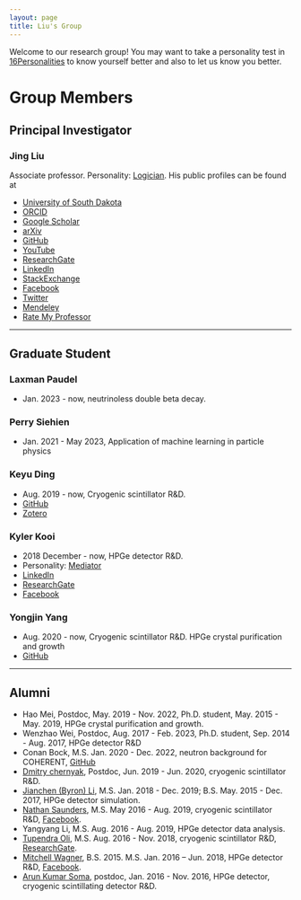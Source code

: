 ```yaml
---
layout: page
title: Liu's Group
---
```


Welcome to our research group! You may want to take a personality test in [16Personalities](https://www.16personalities.com/) to know yourself better and also to let us know you better.

# Group Members
## Principal Investigator
### Jing Liu
Associate professor. Personality: [Logician](https://www.16personalities.com/intp-personality). His public profiles can be found at

- [University of South Dakota](http://www.usd.edu/faculty-and-staff/Jing-Liu)
- [ORCID](http://orcid.org/0000-0003-1869-2407)
- [Google Scholar](https://scholar.google.com/citations?user=yKumdPcAAAAJ)
- [arXiv](http://arxiv.org/a/liu_j_2)
- [GitHub](https://github.com/jintonic)
- [YouTube](https://www.youtube.com/channel/UCQd4wp1ehUPXVHLjqYAMR3g)
- [ResearchGate](https://www.researchgate.net/profile/Jing_Liu117)
- [LinkedIn](https://www.linkedin.com/in/jingliuphys)
- [StackExchange](http://stackexchange.com/users/2014017/jing)
- [Facebook](https://www.facebook.com/liu.jing.501)
- [Twitter](https://twitter.com/jingliusd)
- [Mendeley](http://www.mendeley.com/profiles/jing-liu36)
- [Rate My Professor](https://www.ratemyprofessors.com/ShowRatings.jsp?tid=2008328)

---

## Graduate Student

### Laxman Paudel

- Jan. 2023 - now, neutrinoless double beta decay.

### Perry Siehien

- Jan. 2021 - May 2023, Application of machine learning in particle physics

### Keyu Ding

- Aug. 2019 - now, Cryogenic scintillator R&D.
- [GitHub](https://github.com/Keyu-Ding)
- [Zotero](https://www.zotero.org/keyu.ding)

### Kyler Kooi

- 2018 December - now, HPGe detector R&D.
- Personality: [Mediator](https://www.16personalities.com/infp-personality)
- [LinkedIn](https://www.linkedin.com/in/kyler-kooi-888ab0129/)
- [ResearchGate](https://www.researchgate.net/profile/Kyler_Kooi)
- [Facebook](https://www.facebook.com/kyler.kooi)

### Yongjin Yang

- Aug. 2020 - now, Cryogenic scintillator R&D. HPGe crystal purification and growth
- [GitHub](https://github.com/yyj398596791)

---

## Alumni

- Hao Mei, Postdoc, May. 2019 - Nov. 2022, Ph.D. student, May. 2015 - May. 2019, HPGe crystal purification and growth.
- Wenzhao Wei, Postdoc, Aug. 2017 - Feb. 2023, Ph.D. student, Sep. 2014 - Aug. 2017, HPGe detector R&D
- Conan Bock, M.S. Jan. 2020 - Dec. 2022, neutron background for COHERENT, [GitHub](https://github.com/Croakyyyy)
- [Dmitry chernyak](https://www.linkedin.com/in/dmitry-chernyak-78a9352a/), Postdoc, Jun. 2019 - Jun. 2020, cryogenic scintillator R&D.
- [Jianchen (Byron) Li](https://github.com/byljcron), M.S. Jan. 2018 - Dec. 2019; B.S. May. 2015 - Dec. 2017, HPGe detector simulation.
- [Nathan Saunders](https://www.linkedin.com/in/nathan-saunders-profile/), M.S. May 2016 - Aug. 2019, cryogenic scintillator R&D, [Facebook](https://www.facebook.com/nathan.saunders3).
- Yangyang Li, M.S. Aug. 2016 - Aug. 2019, HPGe detector data analysis.
- [Tupendra Oli](https://www.linkedin.com/in/tupendra-oli-8163b1145/), M.S. Aug. 2016 - Nov. 2018, cryogenic scintillator R&D, [ResearchGate](https://www.researchgate.net/profile/Tupendra_Oli).
- [Mitchell Wagner](https://www.linkedin.com/in/mitchell-wagner-90a8a374), B.S. 2015. M.S. Jan. 2016 – Jun. 2018, HPGe detector R&D, [Facebook](https://www.facebook.com/mitch.wagner.12).
- [Arun Kumar Soma](https://www.facebook.com/Arun.Kumar.Soma), postdoc, Jan. 2016 - Nov. 2016, HPGe detector, cryogenic scintillating detector R&D.
